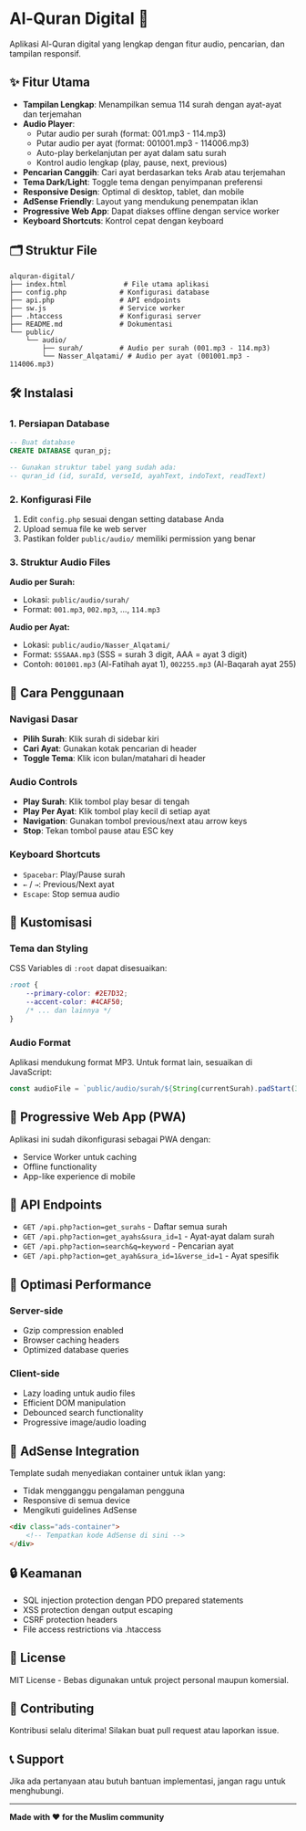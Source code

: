 # Al-Quran Digital 📖

Aplikasi Al-Quran digital yang lengkap dengan fitur audio, pencarian, dan tampilan responsif.

## ✨ Fitur Utama

- **Tampilan Lengkap**: Menampilkan semua 114 surah dengan ayat-ayat dan terjemahan
- **Audio Player**: 
  - Putar audio per surah (format: 001.mp3 - 114.mp3)
  - Putar audio per ayat (format: 001001.mp3 - 114006.mp3)
  - Auto-play berkelanjutan per ayat dalam satu surah
  - Kontrol audio lengkap (play, pause, next, previous)
- **Pencarian Canggih**: Cari ayat berdasarkan teks Arab atau terjemahan
- **Tema Dark/Light**: Toggle tema dengan penyimpanan preferensi
- **Responsive Design**: Optimal di desktop, tablet, dan mobile
- **AdSense Friendly**: Layout yang mendukung penempatan iklan
- **Progressive Web App**: Dapat diakses offline dengan service worker
- **Keyboard Shortcuts**: Kontrol cepat dengan keyboard

## 🗂️ Struktur File

```
alquran-digital/
├── index.html              # File utama aplikasi
├── config.php             # Konfigurasi database
├── api.php                # API endpoints
├── sw.js                  # Service worker
├── .htaccess              # Konfigurasi server
├── README.md              # Dokumentasi
└── public/
    └── audio/
        ├── surah/         # Audio per surah (001.mp3 - 114.mp3)
        └── Nasser_Alqatami/ # Audio per ayat (001001.mp3 - 114006.mp3)
```

## 🛠️ Instalasi

### 1. Persiapan Database
```sql
-- Buat database
CREATE DATABASE quran_pj;

-- Gunakan struktur tabel yang sudah ada:
-- quran_id (id, suraId, verseId, ayahText, indoText, readText)
```

### 2. Konfigurasi File
1. Edit `config.php` sesuai dengan setting database Anda
2. Upload semua file ke web server
3. Pastikan folder `public/audio/` memiliki permission yang benar

### 3. Struktur Audio Files
**Audio per Surah:**
- Lokasi: `public/audio/surah/`
- Format: `001.mp3`, `002.mp3`, ..., `114.mp3`

**Audio per Ayat:**
- Lokasi: `public/audio/Nasser_Alqatami/`
- Format: `SSSAAA.mp3` (SSS = surah 3 digit, AAA = ayat 3 digit)
- Contoh: `001001.mp3` (Al-Fatihah ayat 1), `002255.mp3` (Al-Baqarah ayat 255)

## 🎯 Cara Penggunaan

### Navigasi Dasar
- **Pilih Surah**: Klik surah di sidebar kiri
- **Cari Ayat**: Gunakan kotak pencarian di header
- **Toggle Tema**: Klik icon bulan/matahari di header

### Audio Controls
- **Play Surah**: Klik tombol play besar di tengah
- **Play Per Ayat**: Klik tombol play kecil di setiap ayat
- **Navigation**: Gunakan tombol previous/next atau arrow keys
- **Stop**: Tekan tombol pause atau ESC key

### Keyboard Shortcuts
- `Spacebar`: Play/Pause surah
- `←` / `→`: Previous/Next ayat
- `Escape`: Stop semua audio

## 🎨 Kustomisasi

### Tema dan Styling
CSS Variables di `:root` dapat disesuaikan:
```css
:root {
    --primary-color: #2E7D32;
    --accent-color: #4CAF50;
    /* ... dan lainnya */
}
```

### Audio Format
Aplikasi mendukung format MP3. Untuk format lain, sesuaikan di JavaScript:
```javascript
const audioFile = `public/audio/surah/${String(currentSurah).padStart(3, '0')}.mp3`;
```

## 📱 Progressive Web App (PWA)

Aplikasi ini sudah dikonfigurasi sebagai PWA dengan:
- Service Worker untuk caching
- Offline functionality
- App-like experience di mobile

## 🔧 API Endpoints

- `GET /api.php?action=get_surahs` - Daftar semua surah
- `GET /api.php?action=get_ayahs&sura_id=1` - Ayat-ayat dalam surah
- `GET /api.php?action=search&q=keyword` - Pencarian ayat
- `GET /api.php?action=get_ayah&sura_id=1&verse_id=1` - Ayat spesifik

## 🚀 Optimasi Performance

### Server-side
- Gzip compression enabled
- Browser caching headers
- Optimized database queries

### Client-side
- Lazy loading untuk audio files
- Efficient DOM manipulation
- Debounced search functionality
- Progressive image/audio loading

## 💼 AdSense Integration

Template sudah menyediakan container untuk iklan yang:
- Tidak mengganggu pengalaman pengguna
- Responsive di semua device
- Mengikuti guidelines AdSense

```html
<div class="ads-container">
    <!-- Tempatkan kode AdSense di sini -->
</div>
```

## 🔒 Keamanan

- SQL injection protection dengan PDO prepared statements
- XSS protection dengan output escaping
- CSRF protection headers
- File access restrictions via .htaccess

## 📄 License

MIT License - Bebas digunakan untuk project personal maupun komersial.

## 🤝 Contributing

Kontribusi selalu diterima! Silakan buat pull request atau laporkan issue.

## 📞 Support

Jika ada pertanyaan atau butuh bantuan implementasi, jangan ragu untuk menghubungi.

---

**Made with ❤️ for the Muslim community**